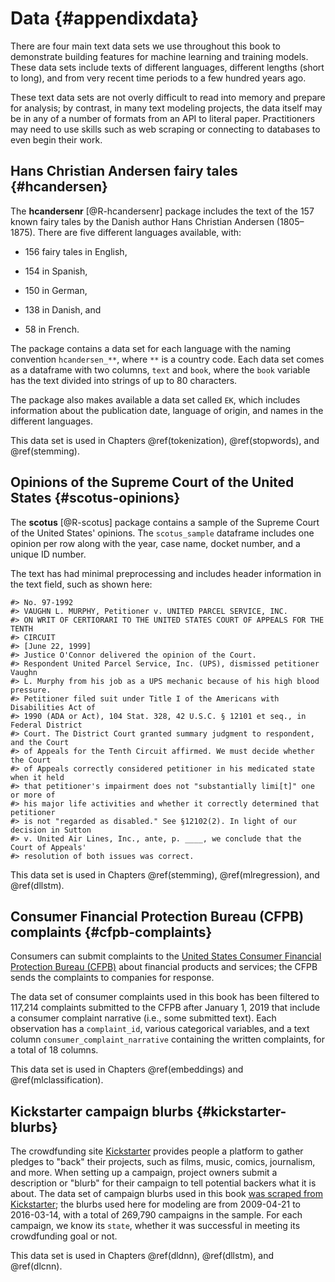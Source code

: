 # Data {#appendixdata}

There are four main text data sets we use throughout this book to demonstrate building features for machine learning and training models. These data sets include texts of different languages, different lengths (short to long), and from very recent time periods to a few hundred years ago. 

These text data sets are not overly difficult to read into memory and prepare for analysis; by contrast, in many text modeling projects, the data itself may be in any of a number of formats from an API to literal paper. Practitioners may need to use skills such as web scraping or connecting to databases to even begin their work.

## Hans Christian Andersen fairy tales {#hcandersen}

The **hcandersenr** [@R-hcandersenr] package includes the text of the 157 known fairy tales by the Danish author Hans Christian Andersen (1805–1875). 
There are five different languages available, with:

- 156 fairy tales in English,

- 154 in Spanish,

- 150 in German,

- 138 in Danish, and

- 58 in French.

The package contains a data set for each language with the naming convention `hcandersen_**`,
where `**` is a country code.
Each data set comes as a dataframe with two columns, `text` and `book`, where the `book` variable has the text divided into strings of up to 80 characters.

The package also makes available a data set called `EK`, which includes information about the publication date, language of origin, and names in the different languages.

This data set is used in Chapters \@ref(tokenization), \@ref(stopwords), and \@ref(stemming).

## Opinions of the Supreme Court of the United States {#scotus-opinions}

The **scotus** [@R-scotus] package contains a sample of the Supreme Court of the United States' opinions.
The `scotus_sample` dataframe includes one opinion per row along with the year, case name, docket number, and a unique ID number.

The text has had minimal preprocessing and includes header information in the text field, such as shown here:
 

```
#> No. 97-1992
#> VAUGHN L. MURPHY, Petitioner v. UNITED PARCEL SERVICE, INC.
#> ON WRIT OF CERTIORARI TO THE UNITED STATES COURT OF APPEALS FOR THE TENTH
#> CIRCUIT
#> [June 22, 1999]
#> Justice O'Connor delivered the opinion of the Court.
#> Respondent United Parcel Service, Inc. (UPS), dismissed petitioner Vaughn
#> L. Murphy from his job as a UPS mechanic because of his high blood pressure.
#> Petitioner filed suit under Title I of the Americans with Disabilities Act of
#> 1990 (ADA or Act), 104 Stat. 328, 42 U.S.C. § 12101 et seq., in Federal District
#> Court. The District Court granted summary judgment to respondent, and the Court
#> of Appeals for the Tenth Circuit affirmed. We must decide whether the Court
#> of Appeals correctly considered petitioner in his medicated state when it held
#> that petitioner's impairment does not "substantially limi[t]" one or more of
#> his major life activities and whether it correctly determined that petitioner
#> is not "regarded as disabled." See §12102(2). In light of our decision in Sutton
#> v. United Air Lines, Inc., ante, p. ____, we conclude that the Court of Appeals'
#> resolution of both issues was correct.
```

This data set is used in Chapters \@ref(stemming), \@ref(mlregression), and \@ref(dllstm).

## Consumer Financial Protection Bureau (CFPB) complaints {#cfpb-complaints}



Consumers can submit complaints to the [United States Consumer Financial Protection Bureau (CFPB)](https://www.consumerfinance.gov/data-research/consumer-complaints/) about financial products and services; the CFPB sends the complaints to companies for response. 

The data set of consumer complaints used in this book has been filtered to 117,214 complaints submitted to the CFPB after January 1, 2019 that include a consumer complaint narrative (i.e., some submitted text). Each observation has a `complaint_id`, various categorical variables, and a text column `consumer_complaint_narrative` containing the written complaints, for a total of 18 columns.

This data set is used in Chapters \@ref(embeddings) and \@ref(mlclassification).

## Kickstarter campaign blurbs {#kickstarter-blurbs}



The crowdfunding site [Kickstarter](https://www.kickstarter.com/) provides people a platform to gather pledges to "back" their projects, such as films, music, comics, journalism, and more. When setting up a campaign, project owners submit a description or "blurb" for their campaign to tell potential backers what it is about. The data set of campaign blurbs used in this book [was scraped from Kickstarter](https://webrobots.io/kickstarter-datasets/); the blurbs used here for modeling are from 2009-04-21 to 2016-03-14, with a total of 269,790 campaigns in the sample. For each campaign, we know its `state`, whether it was successful in meeting its crowdfunding goal or not.

This data set is used in Chapters \@ref(dldnn), \@ref(dllstm), and \@ref(dlcnn).

